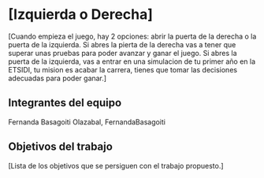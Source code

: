 # [Izquierda o Derecha]

[Cuando empieza el juego, hay 2 opciones: abrir la puerta de la derecha o la puerta de la izquierda. Si abres la pierta de la derecha vas a tener que superar unas pruebas para poder avanzar y ganar el juego. Si abres la puerta de la izquierda, vas a entrar en una simulacion de tu primer año en la ETSIDI, tu mision es acabar la carrera, tienes que tomar las decisiones adecuadas para poder ganar.]

## Integrantes del equipo

Fernanda Basagoiti Olazabal, FernandaBasagoiti

## Objetivos del trabajo

[Lista de los objetivos que se persiguen con el trabajo propuesto.]
